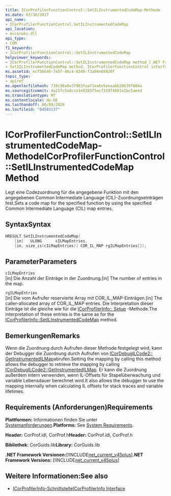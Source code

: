 ```yaml
---
title: ICorProfilerFunctionControl::SetILInstrumentedCodeMap-Methode
ms.date: 03/30/2017
api_name:
- ICorProfilerFunctionControl.SetILInstrumentedCodeMap
api_location:
- mscorwks.dll
api_type:
- COM
f1_keywords:
- ICorProfilerFunctionControl::SetILInstrumentedCodeMap
helpviewer_keywords:
- ICorProfilerFunctionControl::SetILInstrumentedCodeMap method [.NET Framework profiling]
- SetIILInstrumentedCodeMap method, ICorProfilerFunctionControl interface [.NET Framework profiling]
ms.assetid: ecf56646-7e5f-46c4-8340-f3a04e88920f
topic_type:
- apiref
ms.openlocfilehash: 738c98a0a37983faa71ea6e5eeaabb20639f604a
ms.sourcegitcommit: da21fc5a8cce1e028575acf31974681a1bc5aeed
ms.translationtype: MT
ms.contentlocale: de-DE
ms.lasthandoff: 06/08/2020
ms.locfileid: "84503137"
---
```

# <a name="icorprofilerfunctioncontrolsetilinstrumentedcodemap-method"></a><span data-ttu-id="ce250-102">ICorProfilerFunctionControl::SetILInstrumentedCodeMap-Methode</span><span class="sxs-lookup"><span data-stu-id="ce250-102">ICorProfilerFunctionControl::SetILInstrumentedCodeMap Method</span></span>
<span data-ttu-id="ce250-103">Legt eine Codezuordnung für die angegebene Funktion mit den angegebenen Common Intermediate Language (CIL)-Zuordnungseinträgen fest.</span><span class="sxs-lookup"><span data-stu-id="ce250-103">Sets a code map for the specified function by using the specified Common Intermediate Language (CIL) map entries.</span></span>  
  
## <a name="syntax"></a><span data-ttu-id="ce250-104">Syntax</span><span class="sxs-lookup"><span data-stu-id="ce250-104">Syntax</span></span>  
  
```cpp  
HRESULT SetILInstrumentedCodeMap(  
    [in]   ULONG      cILMapEntries,  
    [in, size_is(cILMapEntries)] COR_IL_MAP rgILMapEntries[]);  
```  
  
## <a name="parameters"></a><span data-ttu-id="ce250-105">Parameter</span><span class="sxs-lookup"><span data-stu-id="ce250-105">Parameters</span></span>  
 `cILMapEntries`  
 <span data-ttu-id="ce250-106">[in] Die Anzahl der Einträge in der Zuordnung.</span><span class="sxs-lookup"><span data-stu-id="ce250-106">[in] The number of entries in the map.</span></span>  
  
 `rgILMapEntries`  
 <span data-ttu-id="ce250-107">[in] Die vom Aufrufer reservierte Array mit COR_IL_MAP-Einträgen.</span><span class="sxs-lookup"><span data-stu-id="ce250-107">[in] The caller-allocated array of COR_IL_MAP  entries.</span></span> <span data-ttu-id="ce250-108">Die Interpretation dieser Einträge ist die gleiche wie für die [ICorProfilerInfo:: Setup](icorprofilerinfo-setilinstrumentedcodemap-method.md) -Methode.</span><span class="sxs-lookup"><span data-stu-id="ce250-108">The interpretation of these entries is the same as for the [ICorProfilerInfo::SetILInstrumentedCodeMap](icorprofilerinfo-setilinstrumentedcodemap-method.md) method.</span></span>  
  
## <a name="remarks"></a><span data-ttu-id="ce250-109">Bemerkungen</span><span class="sxs-lookup"><span data-stu-id="ce250-109">Remarks</span></span>  
 <span data-ttu-id="ce250-110">Wenn die Zuordnung durch Aufrufen dieser Methode festgelegt wird, kann der Debugger die Zuordnung durch Aufrufen von [ICorDebugILCode2:: GetInstrumentedILMap](../debugging/icordebugilcode2-getinstrumentedilmap-method.md)abrufen.</span><span class="sxs-lookup"><span data-stu-id="ce250-110">Setting the mapping by calling this method allows the debugger to retrieve the mapping by calling [ICorDebugILCode2::GetInstrumentedILMap](../debugging/icordebugilcode2-getinstrumentedilmap-method.md).</span></span> <span data-ttu-id="ce250-111">Er kann die Zuordnung außerdem intern verwenden, wenn IL-Offsets für Stapelüberwachung und variable Lebensdauer berechnet wird.</span><span class="sxs-lookup"><span data-stu-id="ce250-111">It also allows the debugger to use the mapping internally when calculating IL offsets for stack traces and variable lifetimes.</span></span>  
  
## <a name="requirements"></a><span data-ttu-id="ce250-112">Requirements (Anforderungen)</span><span class="sxs-lookup"><span data-stu-id="ce250-112">Requirements</span></span>  
 <span data-ttu-id="ce250-113">**Plattformen:** Informationen finden Sie unter [Systemanforderungen](../../get-started/system-requirements.md).</span><span class="sxs-lookup"><span data-stu-id="ce250-113">**Platforms:** See [System Requirements](../../get-started/system-requirements.md).</span></span>  
  
 <span data-ttu-id="ce250-114">**Header:** CorProf.idl, CorProf.h</span><span class="sxs-lookup"><span data-stu-id="ce250-114">**Header:** CorProf.idl, CorProf.h</span></span>  
  
 <span data-ttu-id="ce250-115">**Bibliothek:** CorGuids.lib</span><span class="sxs-lookup"><span data-stu-id="ce250-115">**Library:** CorGuids.lib</span></span>  
  
 <span data-ttu-id="ce250-116">**.NET Framework Versionen:**[!INCLUDE[net_current_v45plus](../../../../includes/net-current-v45plus-md.md)]</span><span class="sxs-lookup"><span data-stu-id="ce250-116">**.NET Framework Versions:** [!INCLUDE[net_current_v45plus](../../../../includes/net-current-v45plus-md.md)]</span></span>  
  
## <a name="see-also"></a><span data-ttu-id="ce250-117">Weitere Informationen:</span><span class="sxs-lookup"><span data-stu-id="ce250-117">See also</span></span>

- [<span data-ttu-id="ce250-118">ICorProfilerInfo-Schnittstelle</span><span class="sxs-lookup"><span data-stu-id="ce250-118">ICorProfilerInfo Interface</span></span>](icorprofilerinfo-interface.md)
